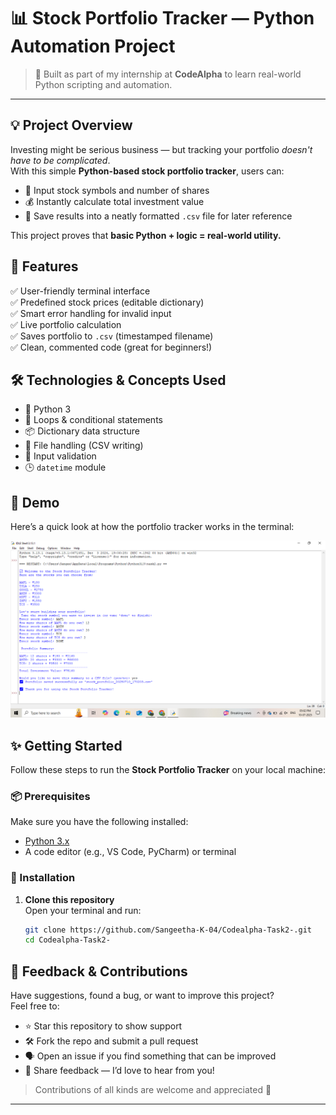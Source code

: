  # 📊 Stock Portfolio Tracker — Python Automation Project

> 🧠 Built as part of my internship at **CodeAlpha** to learn real-world Python scripting and automation.

---

## 💡 Project Overview

Investing might be serious business — but tracking your portfolio *doesn't have to be complicated*.  
With this simple **Python-based stock portfolio tracker**, users can:
- 🧾 Input stock symbols and number of shares
- 💰 Instantly calculate total investment value
- 📁 Save results into a neatly formatted `.csv` file for later reference

This project proves that **basic Python + logic = real-world utility.**

## 🚀 Features

✅ User-friendly terminal interface  
✅ Predefined stock prices (editable dictionary)  
✅ Smart error handling for invalid input  
✅ Live portfolio calculation  
✅ Saves portfolio to `.csv` (timestamped filename)  
✅ Clean, commented code (great for beginners!)

## 🛠️ Technologies & Concepts Used

- 🐍 Python 3  
- 🔁 Loops & conditional statements  
- 📦 Dictionary data structure  
- 📄 File handling (CSV writing)  
- 🧠 Input validation  
- 🕒 `datetime` module

## 📸 Demo

Here’s a quick look at how the portfolio tracker works in the terminal:

![Portfolio Tracker Demo](https://github.com/Sangeetha-K-04/Codealpha-Task2-/blob/main/codealpha%20task2.png?raw=true)


##  ✨ Getting Started

Follow these steps to run the **Stock Portfolio Tracker** on your local machine:

### 📦 Prerequisites

Make sure you have the following installed:
- [Python 3.x](https://www.python.org/downloads/)
- A code editor (e.g., VS Code, PyCharm) or terminal

### 🚀 Installation

1. **Clone this repository**  
   Open your terminal and run:
   ```bash
   git clone https://github.com/Sangeetha-K-04/Codealpha-Task2-.git
   cd Codealpha-Task2-

## 🌟 Feedback & Contributions

Have suggestions, found a bug, or want to improve this project?  
Feel free to:

- ⭐ Star this repository to show support  
- 🛠 Fork the repo and submit a pull request  
- 🗣 Open an issue if you find something that can be improved  
- 💬 Share feedback — I’d love to hear from you!

> Contributions of all kinds are welcome and appreciated 🙌

---


 


